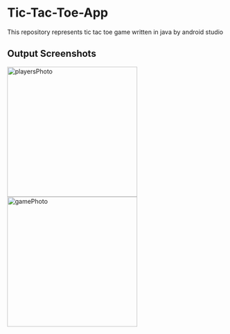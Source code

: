 # Tic-Tac-Toe-App
This repository represents tic tac toe game written in java by android studio

## Output Screenshots
<div float="left>
    <img src='https://user-images.githubusercontent.com/67167435/140643617-e1f0d602-76ac-4ddb-9d4d-e0c455f7ce68.png' alt="mainPhoto" width="300" />
    <img src="https://user-images.githubusercontent.com/67167435/140643658-f2f2c898-04fb-4584-9757-c35f70ac4f12.png" alt="playersPhoto" width="300" />
    <img src="https://user-images.githubusercontent.com/67167435/140643666-fce8d39f-ed50-4d8e-8e81-766226d212c8.png" alt="gamePhoto" width="300" />
</div>